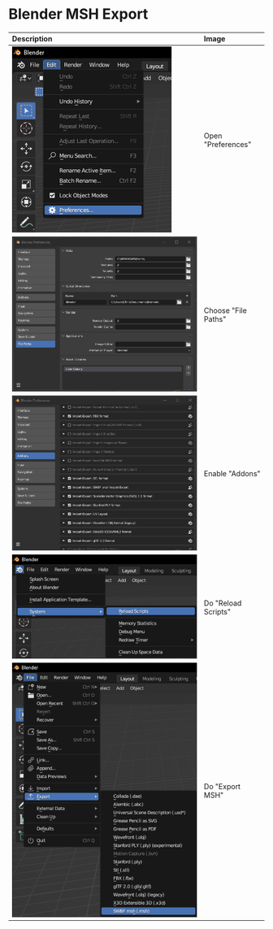 # Blender MSH Export

| Description | Image |
| :--- | :--- |
| ![Preferences](./images/Blender_A_Preferences.png) | Open "Preferences" |
| ![File Paths](./images/Blender_B_File-Paths.png) | Choose "File Paths" |
| ![Addons](./images/Blender_C_Addons.png) | Enable "Addons" |
| ![Reload Scripts](./images/Blender_D_Reload-Scripts.png) | Do "Reload Scripts" |
| ![Export](./images/Blender_E_Export.png) | Do "Export MSH" |